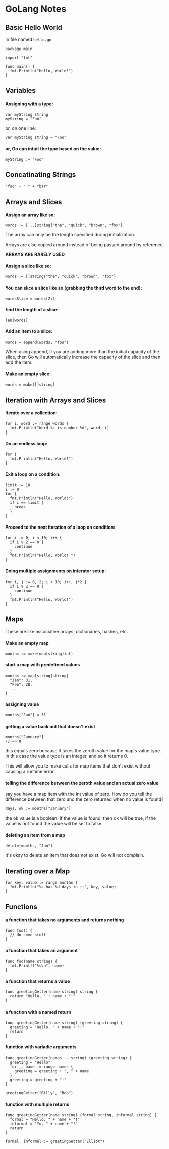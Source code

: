 # GoLang Notes

## Basic Hello World

In file named `hello.go`

```golang
package main

import "fmt"

func main() {
  fmt.Println("Hello, World!")
}
```

## Variables

#### Assigning with a type:

```golang
var myString string
myString = "Foo"
```

or, on one line:

```golang
var myString string = "Foo"
```

#### or, Go can intuit the type based on the value:

```golang
myString := "Foo"
```

## Concatinating Strings

```golang
"foo" + " " + "bar"
```

## Arrays and Slices

#### Assign an array like so:

```golang
words := [...]string{"the", "quick", "brown", "fox"}
```
The array can only be the length specified during initialization.

Arrays are also copied around instead of being passed around by reference.

**ARRAYS ARE RARELY USED**

#### Assign a slice like so:

```golang
words := []string{"the", "quick", "brown", "fox"}
```

#### You can slice a slice like so (grabbing the third word to the end):

```golang
wordsSlice = words[2:]
```

#### find the length of a slice:

```golang
len(words)
```

#### Add an item to a slice:

```golang
words = append(words, "foo")
```

When using append, if you are adding more than the initial capacity
of the slice, then Go will automatically increase the capacity of the
slice and then add the item.

#### Make an empty slice:

```golang
words = make([]string)
```

## Iteration with Arrays and Slices

#### Iterate over a collection:

```golang
for i, word := range words {
  fmt.Println("Word %s is number %d", word, i)
}
```

#### Do an endless loop:

```golang
for {
  fmt.Println("Hello, World!")
}
```

#### Exit a loop on a condition:

```golang
limit := 10
i := 0
for {
  fmt.Println("Hello, World!")
  if i == limit {
    break
  }
}
```

#### Proceed to the next iteration of a loop on condition:

```golang
for i := 0; i < 10; i++ {
  if i % 2 == 0 {
    continue
  }
  fmt.Println("Hello, World! ")
}
```

#### Doing multiple assignments on interator setup:

```golang
for i, j := 0, 2; i < 10; i++, j*2 {
  if i % 2 == 0 {
    continue
  }
  fmt.Println("Hello, World!")
}
```

## Maps

These are like associative arrays, dictionaries, hashes, etc.

#### Make an empty map

```golang
months := make(map[string]int)
```

#### start a map with predefined values

```golang
months := map[string]string{
  "Jan": 31,
  "Feb": 28,
  ...
}
```

#### assigning value

```golang
months["Jan"] = 31
```

#### getting a value back out that doesn't exist

```golang
months["January"]
// => 0
```

this equals zero because it takes the zeroth value for the map's value type.
In this case the value type is an integer, and so it returns 0.

This will allow you to make calls for map items that don't exist without
causing a runtime error.

#### telling the difference between the zeroth value and an actual zero value

say you have a map item with the int value of zero.  How do you tell the
difference between that zero and the zero returned when no value is found?

```golang
days, ok := months["January"]
```

the ok value is a boolean.  If the value is found, then ok will be true,
if the value is not found the value will be set to false.

#### deleting an item from a map

```golang
delete(months, "Jan")
```

It's okay to delete an item that does not exist.  Go will not complain.

## Iterating over a Map

```golang
for key, value := range months {
  fmt.Println("%s has %d days in it", key, value)
}
```

## Functions

#### a function that takes no arguments and returns nothing

```golang
func foo() {
  // do some stuff
}
```

#### a function that takes an argument

```golang
func foo(name string) {
  fmt.Printf("%s\n", name)
}
```

#### a function that returns a value

```golang
func greetingGetter(name string) string {
  return "Hello, " + name + "!"
}
```

#### a function with a named return

```golang
func greetingGetter(name string) (greeting string) {
  greeting = "Hello, " + name + "!"
  return
}
```

#### function with variadic arguments 

```golang
func greetingGetter(names ...string) (greeting string) {
  greeting = "Hello"
  for _, name := range names {
    greeting = greeting + ", " + name
  }
  greeting = greeting + "!"
}

greetingGetter("Billy", "Bob")
```

#### function with multiple returns

```golang
func greetingGetter(name string) (formal string, informal string) {
  formal = "Hello, " + name + "!"
  informal = "Yo, " + name + "!"
  return
}

formal, informal := greetingGetter("Elliot")
```

